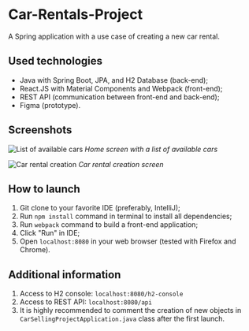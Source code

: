 # Car-Rentals-Project

A Spring application with a use case of creating a new car rental.

## Used technologies
- Java with Spring Boot, JPA, and H2 Database (back-end);
- React.JS with Material Components and Webpack (front-end);
- REST API (communication between front-end and back-end);
- Figma (prototype).

## Screenshots 

![List of available cars](https://api.sunshineapps.com.ua/car-rental-project/1.png)
*Home screen with a list of available cars*

![Car rental creation](https://api.sunshineapps.com.ua/car-rental-project/2.png)
*Car rental creation screen*

## How to launch 

1. Git clone to your favorite IDE (preferably, IntelliJ);
2. Run `npm install` command in terminal to install all dependencies;
3. Run `webpack` command to build a front-end application;
4. Click "Run" in IDE;
5. Open `localhost:8080` in your web browser (tested with Firefox and Chrome).

## Additional information

1. Access to H2 console: `localhost:8080/h2-console`
2. Access to REST API: `localhost:8080/api`
3. It is highly recommended to comment the creation of new objects in `CarSellingProjectApplication.java` class after the first launch.
